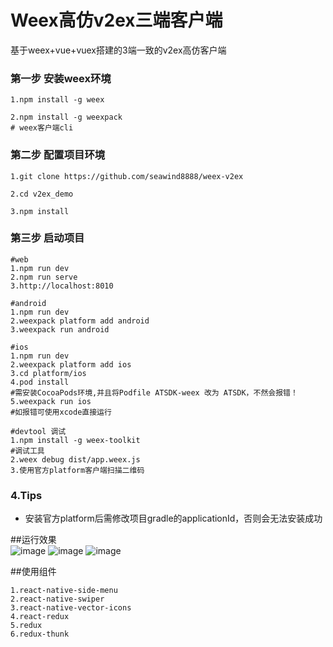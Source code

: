 
# Weex高仿v2ex三端客户端
基于weex+vue+vuex搭建的3端一致的v2ex高仿客户端

### 第一步 安装weex环境
```
1.npm install -g weex

2.npm install -g weexpack
# weex客户端cli

```
### 第二步 配置项目环境
```
1.git clone https://github.com/seawind8888/weex-v2ex

2.cd v2ex_demo

3.npm install

```
### 第三步 启动项目
```
#web
1.npm run dev
2.npm run serve
3.http://localhost:8010

#android
1.npm run dev
2.weexpack platform add android
3.weexpack run android

#ios
1.npm run dev
2.weexpack platform add ios
3.cd platform/ios
4.pod install
#需安装CocoaPods环境,并且将Podfile ATSDK-weex 改为 ATSDK，不然会报错！
5.weexpack run ios
#如报错可使用xcode直接运行

#devtool 调试
1.npm install -g weex-toolkit
#调试工具
2.weex debug dist/app.weex.js
3.使用官方platform客户端扫描二维码

```
### 4.Tips

- 安装官方platform后需修改项目gradle的applicationId，否则会无法安装成功

##运行效果 
<br/>
 ![image](https://github.com/seawind8888/v2ex_demo/blob/master/screenshot/v2ex_app1.gif) 
 ![image](https://github.com/seawind8888/v2ex_demo/blob/master/screenshot/v2ex_app2.gif) 
 ![image](https://github.com/seawind8888/v2ex_demo/blob/master/screenshot/v2ex_app3.gif) 


##使用组件
```
1.react-native-side-menu  
2.react-native-swiper  
3.react-native-vector-icons
4.react-redux
5.redux
6.redux-thunk
```
